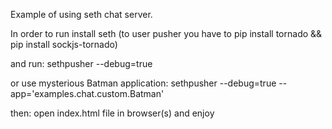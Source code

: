Example of using seth chat server.

In order to run install seth (to user pusher you have to pip install tornado && pip install sockjs-tornado)

and run:
sethpusher --debug=true

or use mysterious Batman application:
sethpusher --debug=true --app='examples.chat.custom.Batman'

then:
open index.html file in browser(s) and enjoy